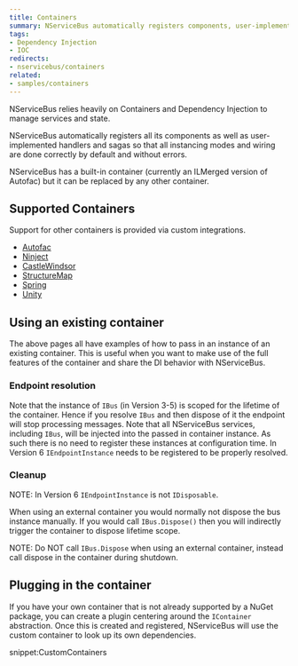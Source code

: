 ```yaml
---
title: Containers
summary: NServiceBus automatically registers components, user-implemented handlers, and sagas.
tags:
- Dependency Injection
- IOC
redirects:
- nservicebus/containers
related:
- samples/containers
---
```


NServiceBus relies heavily on Containers and Dependency Injection to manage services and state.

NServiceBus automatically registers all its components as well as user-implemented handlers and sagas so that all instancing modes and wiring are done correctly by default and without errors.

NServiceBus has a built-in container (currently an ILMerged version of Autofac) but it can be replaced by any other container.


## Supported Containers

Support for other containers is provided via custom integrations.

- [Autofac](autofac.md)
- [Ninject](ninject.md)
- [CastleWindsor](castlewindsor.md)
- [StructureMap](structuremap.md)
- [Spring](spring.md)
- [Unity](unity.md)


## Using an existing container

The above pages all have examples of how to pass in an instance of an existing container. This is useful when you want to make use of the full features of the container and share the DI behavior with NServiceBus.


### Endpoint resolution

Note that the instance of `IBus` (in Version 3-5) is scoped for the lifetime of the container. Hence if you resolve `IBus` and then dispose of it the endpoint will stop processing messages. Note that all NServiceBus services, including `IBus`, will be injected into the passed in container instance. As such there is no need to register these instances at configuration time. In Version 6 `IEndpointInstance` needs to be registered to be properly resolved. 


### Cleanup

NOTE: In Version 6 `IEndpointInstance` is not `IDisposable`. 

When using an external container you would normally not dispose the bus instance manually. If you would call `IBus.Dispose()` then you will indirectly trigger the container to dispose lifetime scope.

NOTE: Do NOT call `IBus.Dispose` when using an external container, instead call dispose in the container during shutdown.


## Plugging in the container

If you have your own container that is not already supported by a NuGet package, you can create a plugin centering around the `IContainer` abstraction. Once this is created and registered, NServiceBus will use the custom container to look up its own dependencies.

snippet:CustomContainers
